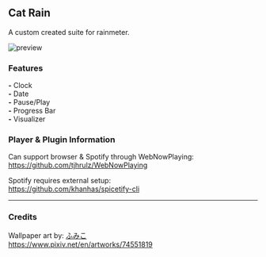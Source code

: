 ## Cat Rain
A custom created suite for rainmeter.

![preview](https://github.com/haretian/cat-rain/blob/main/preview.gif)

### Features
**-** Clock
\
**-** Date
\
**-** Pause/Play
\
**-** Progress Bar
\
**-** Visualizer


### Player & Plugin Information
Can support browser & Spotify through WebNowPlaying:
\
https://github.com/tjhrulz/WebNowPlaying

Spotify requires external setup:
\
https://github.com/khanhas/spicetify-cli

---

### Credits
Wallpaper art by: [ふみこ](https://www.pixiv.net/en/users/5739701)
\
https://www.pixiv.net/en/artworks/74551819
